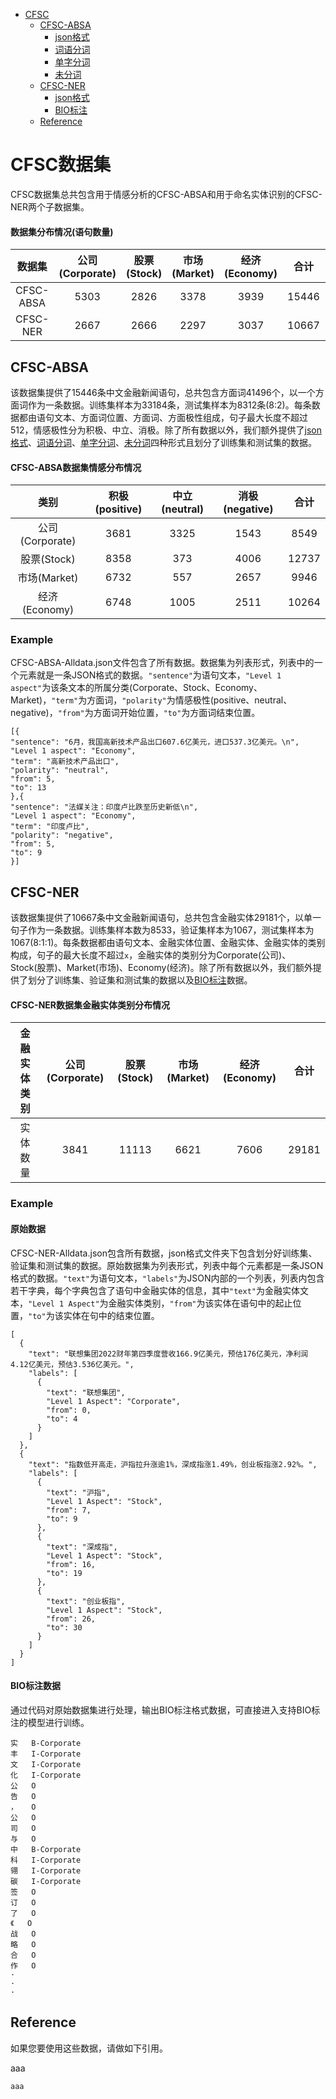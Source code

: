 - [CFSC](#cfsc数据集)
  - [CFSC-ABSA](/CFSC-ABSA)
      - [json格式](/CFSC-ABSA/json格式)
      - [词语分词](/CFSC-ABSA/词语分词)
      - [单字分词](/CFSC-ABSA/单字分词)
      - [未分词](/CFSC-ABSA/未分词)
  - [CFSC-NER](/CFSC-NER)
      - [json格式](/CFSC-NER/json格式)
      - [BIO标注](/CFSC-NER/)
  - [Reference](#reference)
# CFSC数据集
CFSC数据集总共包含用于情感分析的CFSC-ABSA和用于命名实体识别的CFSC-NER两个子数据集。

#### 数据集分布情况(语句数量)
|数据集|公司(Corporate)|股票(Stock)|市场(Market)|经济(Economy)|合计|实体数|
|:-:|:-:|:-:|:-:|:-:|:-:|:-:|
|CFSC-ABSA|5303|2826|3378|3939|15446|41496|
|CFSC-NER|2667|2666|2297|3037|10667|29181|

## CFSC-ABSA
该数据集提供了15446条中文金融新闻语句，总共包含方面词41496个，以一个方面词作为一条数据。训练集样本为33184条，测试集样本为8312条(8:2)。每条数据都由语句文本、方面词位置、方面词、方面极性组成，句子最大长度不超过512，情感极性分为积极、中立、消极。除了所有数据以外，我们额外提供了[json格式](/CFSC-ABSA/json格式)、[词语分词](/CFSC-ABSA/词语分词)、[单字分词](/CFSC-ABSA/单字分词)、[未分词](/CFSC-ABSA/未分词)四种形式且划分了训练集和测试集的数据。

#### CFSC-ABSA数据集情感分布情况
|类别|积极(positive)|中立(neutral)|消极(negative)|合计|
|:-:|:-:|:-:|:-:|:-:|
|公司(Corporate)|3681|3325|1543|8549|
|股票(Stock)|8358|373|4006|12737|
|市场(Market)|6732|557|2657|9946|
|经济(Economy)|6748|1005|2511|10264|

### Example
CFSC-ABSA-Alldata.json文件包含了所有数据。数据集为列表形式，列表中的一个元素就是一条JSON格式的数据。`"sentence"`为语句文本，`"Level 1 aspect"`为该条文本的所属分类(Corporate、Stock、Economy、Market)，`"term"`为方面词，`"polarity"`为情感极性(positive、neutral、negative)，`"from"`为方面词开始位置，`"to"`为方面词结束位置。
```
[{
"sentence": "6月，我国高新技术产品出口607.6亿美元，进口537.3亿美元。\n", 
"Level 1 aspect": "Economy", 
"term": "高新技术产品出口", 
"polarity": "neutral", 
"from": 5, 
"to": 13
},{
"sentence": "法媒关注：印度卢比跌至历史新低\n", 
"Level 1 aspect": "Economy", 
"term": "印度卢比", 
"polarity": "negative", 
"from": 5, 
"to": 9
}]
```

## CFSC-NER
该数据集提供了10667条中文金融新闻语句，总共包含金融实体29181个，以单一句子作为一条数据。训练集样本数为8533，验证集样本为1067，测试集样本为1067(8:1:1)。每条数据都由语句文本、金融实体位置、金融实体、金融实体的类别构成，句子的最大长度不超过`x`，金融实体的类别分为Corporate(公司)、Stock(股票)、Market(市场)、Economy(经济)。除了所有数据以外，我们额外提供了划分了训练集、验证集和测试集的数据以及[BIO标注](/CFSC-NER/BIO)数据。

#### CFSC-NER数据集金融实体类别分布情况
| 金融实体类别 | 公司(Corporate) | 股票(Stock) | 市场(Market) | 经济(Economy) |   合计  |
| :----: | :-----------: | :-------: | :--------: | :---------: | :---: |
|  实体数量  |      3841     |   11113   |    6621    |     7606    | 29181 |

### Example
#### 原始数据
CFSC-NER-Alldata.json包含所有数据，json格式文件夹下包含划分好训练集、验证集和测试集的数据。原始数据集为列表形式，列表中每个元素都是一条JSON格式的数据。`"text"`为语句文本，`"labels"`为JSON内部的一个列表，列表内包含若干字典，每个字典包含了语句中金融实体的信息，其中`"text"`为金融实体文本，`"Level 1 Aspect"`为金融实体类别，`"from"`为该实体在语句中的起止位置，`"to"`为该实体在句中的结束位置。
```
[
  {
    "text": "联想集团2022财年第四季度营收166.9亿美元，预估176亿美元，净利润4.12亿美元，预估3.536亿美元。",
    "labels": [
      {
        "text": "联想集团",
        "Level 1 Aspect": "Corporate",
        "from": 0,
        "to": 4
      }
    ]
  },
  {
    "text": "指数低开高走，沪指拉升涨逾1%，深成指涨1.49%，创业板指涨2.92%。",
    "labels": [
      {
        "text": "沪指",
        "Level 1 Aspect": "Stock",
        "from": 7,
        "to": 9
      },
      {
        "text": "深成指",
        "Level 1 Aspect": "Stock",
        "from": 16,
        "to": 19
      },
      {
        "text": "创业板指",
        "Level 1 Aspect": "Stock",
        "from": 26,
        "to": 30
      }
    ]
  }
]
```
#### BIO标注数据
通过代码对原始数据集进行处理，输出BIO标注格式数据，可直接进入支持BIO标注的模型进行训练。
```
实	B-Corporate
丰	I-Corporate
文	I-Corporate
化	I-Corporate
公	O
告	O
，	O
公	O
司	O
与	O
中	B-Corporate
科	I-Corporate
翎	I-Corporate
碳	I-Corporate
签	O
订	O
了	O
《	O
战	O
略	O
合	O
作	O
·
·
·
```

## Reference
如果您要使用这些数据，请做如下引用。

aaa
```
aaa
```
